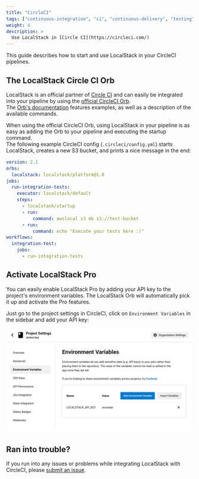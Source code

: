 ```yaml
---
title: "CircleCI"
tags: ["continuous-integration", "ci", "continuous-delivery", "testing"] 
weight: 4
description: >
  Use LocalStack in [Circle CI](https://circleci.com/)
---
```


This guide describes how to start and use LocalStack in your CircleCI pipelines.

## The LocalStack Circle CI Orb

LocalStack is an official partner of [Circle CI](https://circleci.com/) and can easily be integrated into your pipeline by using the [official CircleCI Orb](https://circleci.com/developer/orbs/orb/localstack/platform).\
The [Orb's documentation](https://circleci.com/developer/orbs/orb/localstack/platform) features examples, as well as a description of the available commands.

When using the official CircleCI Orb, using LocalStack in your pipeline is as easy as adding the Orb to your pipeline and executing the startup command.\
The following example CircleCI config (`.circleci/config.yml`) starts LocalStack, creates a new S3 bucket, and prints a nice message in the end:
```yaml
version: 2.1
orbs:
  localstack: localstack/platform@1.0
jobs:
  run-integration-tests:
    executor: localstack/default
    steps:
      - localstack/startup
      - run:
          command: awslocal s3 mb s3://test-bucket
      - run:
          command: echo "Execute your tests here :)"
workflows:
  integration-test:
    jobs:
      - run-integration-tests
```

## Activate LocalStack Pro
You can easily enable LocalStack Pro by adding your API key to the project's environment variables. The LocalStack Orb will automatically pick it up and activate the Pro features.

Just go to the project settings in CircleCI, click on `Environment Variables` in the sidebar and add your API key:

![Adding the LocalStack API key in CircleCI](circleci-env-config.png)




## Ran into trouble?

If you run into any issues or problems while integrating LocalStack with CircleCI, please [submit an issue](https://github.com/localstack/ci-plugin-circleci/issues).
